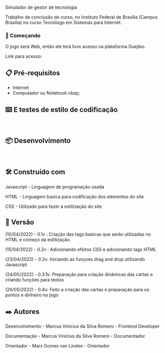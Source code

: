 Simulador de gestor de tecnologia

Trabalho de conclusão de curso, no Instituto Federal de Brasília (Campus Brasília) no curso Tecnólogo em Sistemas para Internet.

### 🚀 Começando

O jogo será Web, então ele terá livre acesso na plataforma Guejibo.
&nbsp;

Link para acesso:

## 📋 Pré-requisitos

- Internet
  &nbsp;
- Computador ou Notebook
  nbsp;

## ⌨️ E testes de estilo de codificação

&nbsp;

## 📦 Desenvolvimento

&nbsp;

## 🛠️ Construído com

Javascript - Linguagem de programação usada
&nbsp;

HTML - Linguagem basica para codificação dos elementos do site
&nbsp;

CSS - Utilizado para fazer a estilização do site

## 📌 Versão

(10/04/2022) - 0.1v : Criação das tags basicas que serão utilizadas no HTML e começo da estilização.&nbsp;

(15/04/2022) - 0.2v : Adicionando efeitos CSS e adicionando tags HTML&nbsp;

(23/04/2022) - 0.3v: Iniciando as funçoes drag and drop utilizando Javascript&nbsp;

(24/05/2022) - 0.3.1v: Preparação para criação dinâmicas das cartas e criando funções para textos&nbsp;

(26/05/2022) - 0.4v: Feito a criação das cartas e preparação para os pontos e dinheiro no jogo&nbsp;

## ✒️ Autores

Desenvolvimento - Marcus Vinicius da Silva Romero - Frontend Developer
&nbsp;

Documentação - Marcus Vinicius da Silva Romero - Documentador
&nbsp;

Orientador - Marx Gomes van Linden - Orientador
